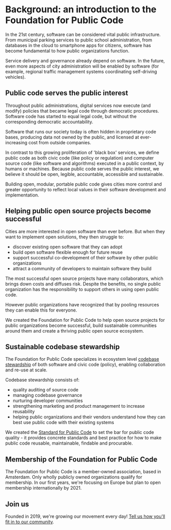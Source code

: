 # Background: an introduction to the Foundation for Public Code

In the 21st century, software can be considered vital public infrastructure. From municipal parking services to public school administration, from databases in the cloud to smartphone apps for citizens, software has become fundamental to how public organizations function.

Service delivery and governance already depend on software. In the future, even more aspects of city administration will be enabled by software (for example, regional traffic management systems coordinating self-driving vehicles).

## Public code serves the public interest

Throughout public administrations, digital services now execute (and modify) policies that became legal code through democratic procedures. Software code has started to equal legal code, but without the corresponding democratic accountability.

Software that runs our society today is often hidden in proprietary code bases, producing data not owned by the public, and licensed at ever-increasing cost from outside companies.

In contrast to this growing proliferation of 'black box' services, we define public code as both civic code (like policy or regulation) and computer source code (like software and algorithms) executed in a public context, by humans or machines. Because public code serves the public interest, we believe it should be open, legible, accountable, accessible and sustainable.

Building open, modular, portable public code gives cities more control and greater opportunity to reflect local values in their software development and implementation.

## Helping public open source projects become successful

Cities are more interested in open software than ever before. But when they want to implement open solutions, they then struggle to:

* discover existing open software that they can adopt
* build open software flexible enough for future reuse
* support successful co-development of their software by other public organizations
* attract a community of developers to maintain software they build

The most successful open source projects have many collaborators, which brings down costs and diffuses risk. Despite the benefits, no single public organization has the responsibility to support others in using open public code.

However public organizations have recognized that by pooling resources they can enable this for everyone.

We created the Foundation for Public Code to help open source projects for public organizations become successful, build sustainable communities around them and create a thriving public open source ecosystem.

## Sustainable codebase stewardship

The Foundation for Public Code specializes in ecosystem level [codebase stewardship](../codebase-stewardship/) of both software and civic code (policy), enabling collaboration and re-use at scale.

Codebase stewardship consists of:

* quality auditing of source code
* managing codebase governance
* nurturing developer communities
* strengthening marketing and product management to increase reusability
* helping public organizations and their vendors understand how they can best use public code with their existing systems

We created the [Standard for Public Code](https://standard.publiccode.net/) to set the bar for public code quality - it provides concrete standards and best practice for how to make public code reusable, maintainable, findable and procurable.

## Membership of the Foundation for Public Code

The Foundation for Public Code is a member-owned association, based in Amsterdam. Only wholly publicly owned organizations qualify for membership. In our first years, we're focusing on Europe but plan to open membership internationally by 2021.

## Join us

Founded in 2019, we're growing our movement every day! [Tell us how you'll fit in to our community](https://about.publiccode.net/CONTRIBUTING.html).
